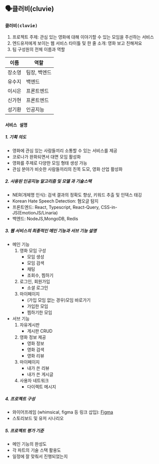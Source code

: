 ## 🗣️클러비(cluvie)

### **`클러비(cluvie)`**

1. 프로젝트 주제: 관심 있는 영화에 대해 이야기할 수 있는 모임을 주선하는 서비스
2. 엔드유저에게 보이는 웹 서비스 타이틀 및 한 줄 소개: 영화 보고 친해져요
3. 팀 구성원의 전체 이름과 역할

| 이름 | 역할 |
| ------ | ------ |
| 장소영 | 팀장, 백엔드 |
| 유수지 | 백엔드 |
| 이시은 | 프론트엔드 |
| 신가현 | 프론트엔드 |
| 성기환 | 인공지능 |


### **`서비스 설명`**

##### 1. 기획 의도
- 영화에 관심 있는 사람들끼리 소통할 수 있는 서비스를 제공
- 코로나가 완화되면서 대면 모임 활성화
- 영화를 주제로 다양한 모임 형태 생성 가능
- 관심 분야가 비슷한 사람들끼리의 친목 도모, 영화 산업 활성화

##### 2. 사용된 인공지능 알고리즘 및 모델 과 기술스택
- NER(개체명 인식): 검색 결과의 정확도 향상, 키워드 추출 및 인덱스 태깅
- Korean Hate Speech Detection: 혐오글 탐지
- 프론트엔드: React, Typescript, React-Query, CSS-in-JS(EmotionJS/Linaria)
- 백엔드: NodeJS,MongoDB, Redis

##### 3. 웹 서비스의 최종적인 메인 기능과 서브 기능 설명
- 메인 기능
   1. 영화 모임 구성
       - 모임 생성
       - 모임 검색
       - 채팅
       - 조회수, 찜하기
   2. 로그인, 회원가입
       - 소셜 로그인
   3. 마이페이지
       - (가입 모임 없는 경우)모임 바로가기
       - 가입한 모임
       - 찜하기한 모임
- 서브 기능
   1. 자유게시판
       - 게시판 CRUD
   2. 영화 정보 제공
       - 영화 정보
       - 영화 검색
       - 영화 리뷰
   3. 마이페이지
       - 내가 쓴 리뷰
       - 내가 쓴 게시글
   4. 사용자 네트워크
       - 다이렉트 메시지

##### 4. 프로젝트 구성
- 와이어프레임 (whimsical, figma 등 링크 삽입): [Figma](https://www.figma.com/file/lBGeWRcJnkiAPIFfQIxaWM/3%EC%B0%A8%ED%94%84%EB%A1%9C%EC%A0%9D%ED%8A%B8_%EC%99%80%EC%9D%B4%EC%96%B4%ED%94%84%EB%A0%88%EC%9E%84?node-id=0%3A1)
- 스토리보드 및 유저 시나리오

##### 5. 프로젝트 평가 기준
- 메인 기능의 완성도
- 각 파트의 기술 스택 활용도
- 일정에 잘 맞춰서 진행되었는지
